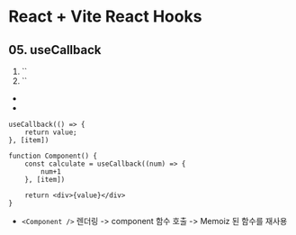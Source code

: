 # React + Vite React Hooks

## 05. useCallback

1. ``
2. ``

- 
- 

```
useCallback(() => {
    return value;
}, [item])
```

```
function Component() {
    const calculate = useCallback((num) => {
        num+1
    }, [item])

    return <div>{value}</div>
}
```
- `<Component />` 렌더링 -> component 함수 호출 -> Memoiz 된 함수를 재사용